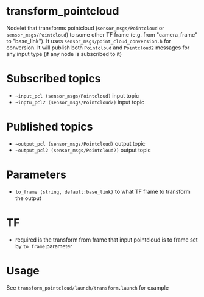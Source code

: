 # transform_pointcloud #
Nodelet that transforms pointcloud (`sensor_msgs/Pointcloud` or `sensor_msgs/Pointcloud`) to some other 
TF frame (e.g. from "camera_frame" to "base_link"). It uses `sensor_msgs/point_cloud_conversion.h` for conversion.
It will publish both `Pointcloud` and `Pointcloud2` messages for any input type (if any node is subscribed to it)
# Subscribed topics
* `~input_pcl (sensor_msgs/Pointcloud)` input topic
* `~inptu_pcl2 (sensor_msgs/Pointcloud2)` input topic

# Published topics
* `~output_pcl (sensor_msgs/Pointcloud)` output topic
* `~output_pcl2 (sensor_msgs/Pointcloud2)` output topic

# Parameters
* `to_frame (string, default:base_link)` to what TF frame to transform the output

# TF
* required is the transform from frame that input pointcloud is to frame set by `to_frame` parameter

# Usage
See `transform_pointcloud/launch/transform.launch` for example
